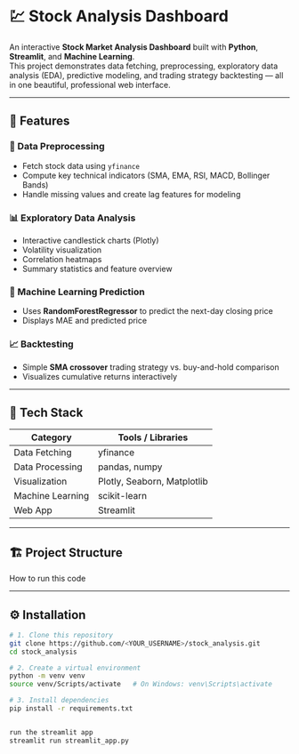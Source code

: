 # 💹 Stock Analysis Dashboard

An interactive **Stock Market Analysis Dashboard** built with **Python**, **Streamlit**, and **Machine Learning**.  
This project demonstrates data fetching, preprocessing, exploratory data analysis (EDA), predictive modeling, and trading strategy backtesting — all in one beautiful, professional web interface.

---

## 🚀 Features

### 🧩 Data Preprocessing
- Fetch stock data using `yfinance`
- Compute key technical indicators (SMA, EMA, RSI, MACD, Bollinger Bands)
- Handle missing values and create lag features for modeling

### 📊 Exploratory Data Analysis
- Interactive candlestick charts (Plotly)
- Volatility visualization
- Correlation heatmaps
- Summary statistics and feature overview

### 🤖 Machine Learning Prediction
- Uses **RandomForestRegressor** to predict the next-day closing price
- Displays MAE and predicted price

### 📈 Backtesting
- Simple **SMA crossover** trading strategy vs. buy-and-hold comparison
- Visualizes cumulative returns interactively

---

## 🧠 Tech Stack

| Category | Tools / Libraries |
|-----------|------------------|
| Data Fetching | yfinance |
| Data Processing | pandas, numpy |
| Visualization | Plotly, Seaborn, Matplotlib |
| Machine Learning | scikit-learn |
| Web App | Streamlit |

---

## 🏗️ Project Structure


How to run this code 

---

## ⚙️ Installation

```bash
# 1. Clone this repository
git clone https://github.com/<YOUR_USERNAME>/stock_analysis.git
cd stock_analysis

# 2. Create a virtual environment
python -m venv venv
source venv/Scripts/activate   # On Windows: venv\Scripts\activate

# 3. Install dependencies
pip install -r requirements.txt


run the streamlit app
streamlit run streamlit_app.py

